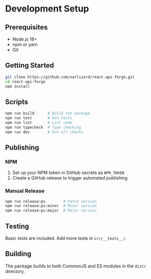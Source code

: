 # Development Setup

## Prerequisites

- Node.js 18+
- npm or yarn
- Git

## Getting Started

```bash
git clone https://github.com/xarlizard/react-api-forge.git
cd react-api-forge
npm install
```

## Scripts

```bash
npm run build      # Build the package
npm run test       # Run tests
npm run lint       # Lint code
npm run typecheck  # Type checking
npm run dev        # Run all checks
```

## Publishing

### NPM

1. Set up your NPM token in GitHub secrets as `NPM_TOKEN`
2. Create a GitHub release to trigger automated publishing

### Manual Release

```bash
npm run release:ps        # Patch version
npm run release:ps:minor  # Minor version
npm run release:ps:major  # Major version
```

## Testing

Basic tests are included. Add more tests in `src/__tests__/`.

## Building

The package builds to both CommonJS and ES modules in the `dist/` directory.
